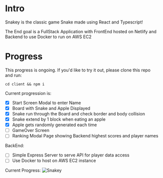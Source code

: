 # Intro
Snakey is the classic game Snake made using React and Typescript!

The End goal is a FullStack Application with FrontEnd hosted on Netlify and Backend to use Docker to run on AWS EC2

# Progress
This progress is ongoing.
If you'd like to try it out, please clone this repo and run:
```
cd client && npm i
```
Current progression is:
 - [x] Start Screen Modal to enter Name
 - [x] Board with Snake and Apple Displayed
 - [x] Snake run through the Board and check border and body collision
 - [x] Snake extend by 1 block when eating an apple
 - [x] Apple gets randomly generated each time
 - [ ] GameOver Screen
 - [ ] Ranking Modal Page showing Backend highest scores and player names
 
 BackEnd:
 - [ ] Simple Express Server to serve API for player data access
 - [ ] Use Docker to host on AWS EC2 instance

Current Progress:
![Snakey](https://user-images.githubusercontent.com/71372051/129150037-7918ae67-1884-44bc-8b19-b60a119078a2.gif)



